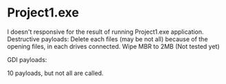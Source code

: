 # Project1.exe
I doesn't responsive for the result of running Project1.exe application.
Destructive payloads:
Delete each files (may be not all) because of the opening files, in each drives connected.
Wipe MBR to 2MB (Not tested yet)

GDI payloads:

10 payloads, but not all are called.
